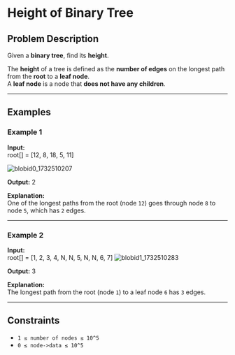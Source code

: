 # Height of Binary Tree

## Problem Description
Given a **binary tree**, find its **height**.

The **height** of a tree is defined as the **number of edges** on the longest path from the **root** to a **leaf node**.  
A **leaf node** is a node that **does not have any children**.

---

## Examples

### Example 1

**Input:**  
root[] = [12, 8, 18, 5, 11]

![blobid0_1732510207](https://github.com/user-attachments/assets/a620bb34-392b-4c1c-93f2-4a98a2caff5a)

**Output:**  2

**Explanation:**  
One of the longest paths from the root (node `12`) goes through node `8` to node `5`, which has `2` edges.

---

### Example 2
**Input:**  
root[] = [1, 2, 3, 4, N, N, 5, N, N, 6, 7]
![blobid1_1732510283](https://github.com/user-attachments/assets/f5847eb4-a74b-4b52-bdea-41c18b02303a)

**Output:**  3

**Explanation:**  
The longest path from the root (node `1`) to a leaf node `6` has `3` edges.

---

## Constraints
- `1 ≤ number of nodes ≤ 10^5`
- `0 ≤ node->data ≤ 10^5`





